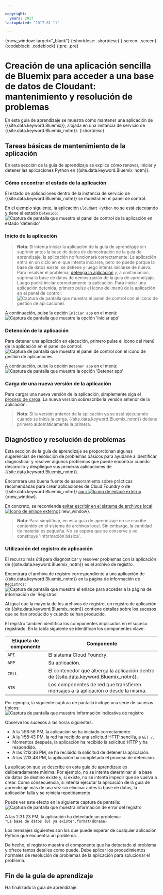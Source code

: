 ```yaml
---

copyright:
  years: 2017
lastupdated: "2017-01-11"

---
```


{:new_window: target="_blank"}
{:shortdesc: .shortdesc}
{:screen: .screen}
{:codeblock: .codeblock}
{:pre: .pre}

<!-- Acrolinx: 2017-01-11 -->

# Creación de una aplicación sencilla de Bluemix para acceder a una base de datos de Cloudant: mantenimiento y resolución de problemas

En esta guía de aprendizaje se muestra cómo mantener una aplicación de {{site.data.keyword.Bluemix}}, alojada en una instancia de servicio de {{site.data.keyword.Bluemix_notm}}.
{:shortdesc}

<div id="maintenance"></div>

## Tareas básicas de mantenimiento de la aplicación

En esta sección de la guía de aprendizaje se explica cómo renovar, iniciar y detener las aplicaciones Python en {{site.data.keyword.Bluemix_notm}}.

### Cómo encontrar el estado de la aplicación

El estado de aplicaciones dentro de la instancia de servicio de {{site.data.keyword.Bluemix_notm}} se muestra en el panel de control.

En el ejemplo siguiente, la aplicación `Cloudant Python` no se está ejecutando y tiene el estado `Detenido`: <br/>
![Captura de pantalla que muestra el panel de control de la aplicación en estado 'detenido'](images/img0037.png)

### Inicio de la aplicación

>   **Nota**: Si intenta iniciar la aplicación de la guía de aprendizaje
    sin suprimir antes la base de datos de demostración de la guía de aprendizaje, la aplicación no funcionará correctamente. La aplicación entra en un ciclo en el que intenta iniciarse, pero no puede porque la base de datos existe, se detiene y luego intenta iniciarse de nuevo. Para resolver el problema, [detenga la aplicación](#stopping-your-application) y, a continuación, suprima la base de datos de demostración de la guía de aprendizaje. Luego podrá iniciar correctamente la aplicación.
Para iniciar una aplicación detenida, primero pulse el icono del menú de la aplicación en el panel de control:<br/>
![Captura de pantalla que muestra el panel de control con el icono de gestión de aplicaciones](images/img0038.png)

A continuación, pulse la opción `Iniciar app` en el menú:<br/>
![Captura de pantalla que muestra la opción 'Iniciar app'](images/img0039.png)

### Detención de la aplicación

Para detener una aplicación en ejecución, primero pulse el icono del menú de la aplicación en el panel de control:<br/>
![Captura de pantalla que muestra el panel de control con el icono de gestión de aplicaciones](images/img0040.png)

A continuación, pulse la opción `Detener app` en el menú:<br/>
![Captura de pantalla que muestra la opción 'Detener app'](images/img0041.png)

<div id="troubleshooting"></div>

### Carga de una nueva versión de la aplicación

Para cargar una nueva versión de la aplicación, simplemente siga el [proceso de carga](create_bmxapp_upload.html). La nueva versión sobrescribe la versión anterior de la aplicación.

>   **Nota**: Si la versión anterior de la aplicación ya se está ejecutando cuando se inicia la carga,
    {{site.data.keyword.Bluemix_notm}} detiene primero automáticamente la primera.
## Diagnóstico y resolución de problemas

Esta sección de la guía de aprendizaje se proporcionan algunas sugerencias de resolución de problemas básicos para ayudarle a identificar, diagnosticar y resolver algunos problemas que puede encontrar cuando desarrollo y despliegue sus primeras aplicaciones de {{site.data.keyword.Bluemix_notm}}. 

Encontrará una buena fuente de asesoramiento sobre prácticas recomendadas para crear aplicaciones de Cloud Foundry o de {{site.data.keyword.Bluemix_notm}} [aquí ![Icono de enlace externo](../images/launch-glyph.svg "Icono de enlace externo")](https://docs.cloudfoundry.org/devguide/deploy-apps/prepare-to-deploy.html){:new_window}.

En concreto, se recomienda [evitar escribir en el sistema de archivos local ![Icono de enlace externo](../images/launch-glyph.svg "Icono de enlace externo")](https://docs.cloudfoundry.org/devguide/deploy-apps/prepare-to-deploy.html#filesystem){:new_window}. 

>   **Nota**: Para simplificar, 
en esta guía de aprendizaje no se escribe contenido en el sistema de archivos local. Sin embargo, la cantidad de material es pequeña. No se espera que se conserve y no constituye 'información básica'.
### Utilización del registro de aplicación

El recurso más útil para diagnosticar y resolver problemas con la aplicación de {{site.data.keyword.Bluemix_notm}} es el archivo de registro.

Encontrará el archivo de registro correspondiente a una aplicación de {{site.data.keyword.Bluemix_notm}} en la página de información de `Registros`: <br/>
![Captura de pantalla que muestra el enlace para acceder a la página de información de 'Registros'](images/img0042.png)

Al igual que la mayoría de los archivos de registro, un registro de aplicación de {{site.data.keyword.Bluemix_notm}} contiene detalles sobre los sucesos que se han producido y cuándo se han producido.

El registro también identifica los componentes implicados en el suceso registrado. En la tabla siguiente se identifican los componentes clave:

Etiqueta de componente| Componente
----------------|----------
`API`           | El sistema Cloud Foundry. 
`APP`           | Su aplicación. 
`CELL`          | El contenedor que alberga la aplicación dentro de {{site.data.keyword.Bluemix_notm}}.
`RTR`           | Los componentes de red que transfieren mensajes a la aplicación o desde la misma. 

Por ejemplo, la siguiente captura de pantalla incluye una serie de sucesos típicos:<br/>
![Captura de pantalla que muestra información indicativa de registro](images/img0043.png)

Observe los sucesos a las horas siguientes: 

-   A la 1:56:56 PM, la aplicación se ha iniciado correctamente. 
-   A la 1:58:43 PM, la red ha recibido una solicitud HTTP sencilla, a `GET /`.
-   Momentos después, la aplicación ha recibido la solicitud HTTP y ha respondido. 
-   A las 2:13:46 PM, se ha recibido la solicitud de detener la aplicación. 
-   A las 2:13:48 PM, la aplicación ha completado el proceso de detención. 

La aplicación que se describe en esta guía de aprendizaje es deliberadamente mínima. Por ejemplo, no se intenta determinar si la base de datos de destino existe y, si existe, no se intenta impedir que se vuelva a crear.
Como consecuencia, si intenta ejecutar la aplicación de la guía de aprendizaje más de una vez sin eliminar antes la base de datos, la aplicación falla y se reinicia repetidamente. 

Puede ver este efecto en la siguiente captura de pantalla: <br/>
![Captura de pantalla que muestra información de error del registro](images/img0044.png)

A las 2:31:23 PM,
la aplicación ha detectado un problema: <br/>
`"La base de datos {0} ya existe".format(dbname)`

Los mensajes siguientes son los que puede esperar de cualquier aplicación Python que encuentra un problema. 

De hecho, el registro muestra el componente que ha detectado el problema y ofrece tantos detalles como puede.
Debe aplicar los procedimientos normales de resolución de problemas de la aplicación para solucionar el problema. 

## Fin de la guía de aprendizaje

Ha finalizado la guía de aprendizaje. 
